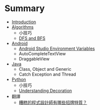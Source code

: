 # Summary

* [Introduction](README.md)
* [Algorithms](contents/algorithms.md)
   * 小技巧
   * [DFS and BFS](contents/dfs_and_bfs.md)
* [Android](contents/android.md)
   * [Android Studio Environment Variables](contents/android_studio_environment_variables.md)
   * AutoCompleteTextView
   * DraggableView
* [Java](contents/java.md)
   * Class, Object and Generic
   * Catch Exception and Thread
* [Python](contents/python.md)
   * 小技巧
   * [Understanding Decoration](contents/understanding_decoration.md)
* 翻譯
   * [糟糕的程式設計師有哪些招牌特質？](contents/zao_gao_de_cheng_shi_she_ji_shi_you_na_xie_zhao_pai_te_zhi_ff1f.md)

